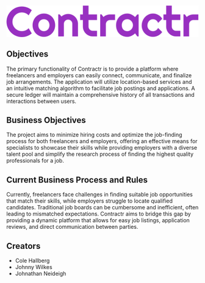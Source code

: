 <p style="text-align: center;">
  <img src="components/img/contractr.svg" alt="Contractr Logo">
</p>

## Objectives

The primary functionality of Contractr is to provide a platform where freelancers and employers can easily connect, communicate, and finalize job arrangements. The application will utilize location-based services and an intuitive matching algorithm to facilitate job postings and applications. A secure ledger will maintain a comprehensive history of all transactions and interactions between users.

## Business Objectives

The project aims to minimize hiring costs and optimize the job-finding process for both freelancers and employers, offering an effective means for specialists to showcase their skills while providing employers with a diverse talent pool and simplify the research process of finding the highest quality professionals for a job.

## Current Business Process and Rules

Currently, freelancers face challenges in finding suitable job opportunities that match their skills, while employers struggle to locate qualified candidates. Traditional job boards can be cumbersome and inefficient, often leading to mismatched expectations. Contractr aims to bridge this gap by providing a dynamic platform that allows for easy job listings, application reviews, and direct communication between parties.

## Creators

- Cole Hallberg
- Johnny Wilkes
- Johnathan Neideigh